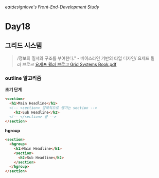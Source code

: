 ###### eatdesignlove's Front-End-Development Study

# Day18
## 그리드 시스템

>/정보의 질서와 구조를 부여한다." - 베이스라인 기반의 타입 디자인/
>요제프 뮐러 브로크
[요제프 뮐러 브로그 Grid Systems Book.pdf]()

### outline 알고리즘

**초기 단계**
```html
<section>
  <h1>Main Headline</h1>
  <!-- <section> 암묵적으로 생기는 section -->
    <h2>Sub Headline</h2>
  <!-- </section> 끝 -->
</section>
```

**hgroup**
```html
<section>
  <hgroup>
    <h1>Main Headline</h1>
    <section>
      <h2>Sub Headline</h2>
    </section>
  </hgroup>
</section>
```
